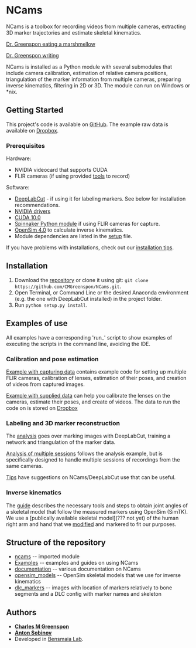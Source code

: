# NCams

NCams is a toolbox for recording videos from multiple cameras, extracting 3D marker trajectories and estimate skeletal kinematics.

[Dr. Greenspon eating a marshmellow](https://www.dropbox.com/sh/lrc2sik1kxlujgi/AABqGpds9AiLt-15xEnSLk23a/Gifs/marshmallow_cropped.gif)

[Dr. Greenspon writing](https://www.dropbox.com/sh/lrc2sik1kxlujgi/AAB-F1TAG-J9wQSPg6C0srUpa/Gifs/pen_cropped.gif)

NCams is installed as a Python module with several submodules that include camera calibration, estimation of relative camera positions, triangulation of the marker information from multiple cameras, preparing inverse kinematics, filtering in 2D or 3D. The module can run on Windows or *nix.

## Getting Started

This project's code is available on [GitHub](https://github.com/CMGreenspon/NCams). The example raw data is available on [Dropbox](https://www.dropbox.com/sh/lrc2sik1kxlujgi/AACBH2y36wfbjzUre85rEl4ea).

### Prerequisites

Hardware:
- NVIDIA videocard that supports CUDA
- FLIR cameras (if using provided [tools](ncams/spinnaker_tools.py) to record)

Software:
- [DeepLabCut](https://github.com/AlexEMG/DeepLabCut/blob/master/docs/installation.md) - if using it for labeling markers. See below for installation recommendations.
 - [NVIDIA drivers](https://www.nvidia.com/download/index.aspx)
 - [CUDA 10.0](https://developer.nvidia.com/cuda-downloads)
- [Spinnaker Python module](https://flir.app.boxcn.net/v/SpinnakerSDK/folder/68522911814) if using FLIR cameras for capture.
- [OpenSim 4.0](https://simtk.org/frs/index.php?group_id=91#package_id319) to calculate inverse kinematics.
- Module dependencies are listed in the [setup](setup.py) file.

If you have problems with installations, check out our [installation tips](installation.md).

## Installation

1. Download the [repository](https://github.com/CMGreenspon/NCams) or clone it using git: `git clone https://github.com/CMGreenspon/NCams.git`.
2. Open Terminal, or Command Line or the desired Anaconda environment (e.g. the one with DeepLabCut installed) in the project folder.
3. Run `python setup.py install`.

## Examples of use

All examples have a corresponding 'run_' script to show examples of executing the scripts in the command line, avoiding the IDE.

### Calibration and pose estimation

[Example with capturing data](Examples/example_with_recording_data.py) contains example code for setting up multiple FLIR cameras, calibration of lenses, estimation of their poses, and creation of videos from captured images.

[Example with supplied data](Examples/example_with_supplied_data.py) can help you calibrate the lenses on the cameras, estimate their poses, and create of videos. The data to run the code on is stored on [Dropbox](https://www.dropbox.com/sh/lrc2sik1kxlujgi/AACBH2y36wfbjzUre85rEl4ea)

### Labeling and 3D marker reconstruction

The [analysis](Examples/analysis.py) goes over marking images with DeepLabCut, training a network and triangulation of the marker data.

[Analysis of multiple sessions](Examples/analysis_multiple_sessions.py) follows the analysis example, but is specifically designed to handle multiple sessions of recordings from the same cameras.

[Tips](documetnation/tips.md) have suggestions on NCams/DeepLabCut use that can be useful.

### Inverse kinematics

The [guide](Examples/inverse_kinematic_guide.py) describes the necessary tools and steps to obtain joint angles of a skeletal model that follow the measured markers using OpenSim (SimTK). We use a [publically available skeletal model](??? not yet) of the human right arm and hand that we [modified](opensim_models) and markered to fit our purposes.

## Structure of the repository

- [ncams](ncams) -- imported module
- [Examples](Examples) -- examples and guides on using NCams
- [documentation](documentation) -- various documentation on NCams
- [opensim_models](opensim_models) -- OpenSim skeletal models that we use for inverse kinematics
- [dlc_markers](dlc_markers) -- images with location of markers relatively to bone segments and a DLC config with marker names and skeleton


## Authors

- [**Charles M Greenspon**](https://github.org/CMGreenspon)
- [**Anton Sobinov**](https://github.org/nishbo)
- Developed in [Bensmaia Lab](http://bensmaialab.org/).
